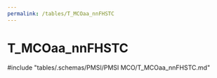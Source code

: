 ```yaml
---
permalink: /tables/T_MCOaa_nnFHSTC
---
```

# T_MCOaa_nnFHSTC

<!-- ATTENTION : Ne pas supprimer ou modifier la ligne ci-dessous -->
#include "tables/.schemas/PMSI/PMSI MCO/T_MCOaa_nnFHSTC.md"
<!-- ATTENTION : Ne pas supprimer ou modifier la ligne ci-dessus -->
